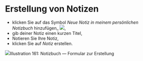 # Erstellung von Notizen

* klicken Sie auf das Symbol _Neue Notiz in meinem persönlichen Notizbuch_ hinzufügen_ ![](../../.gitbook/assets/graphics304%20%283%29.png),
* gib deiner Notiz einen kurzen Titel,
* Notieren Sie Ihre Notiz,
* klicken Sie auf _Notiz_ erstellen.

![](../../.gitbook/assets/images236%20%283%29.png)Illustration 161: Notizbuch — Formular zur Erstellung